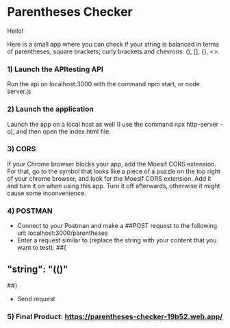 # Parentheses Checker
Hello!

Here is a small app where you can check if your string is balanced in terms of parentheses, square brackets, curly brackets and chevrons: (), [], {}, <>.

### 1) Launch the APItesting API

Run the api on localhost:3000 with the command npm start, or node server.js

### 2) Launch the application

Launch the app on a local host as well (I use the command npx http-server -o), and then open the index.html file.

### 3) CORS

If your Chrome browser blocks your app,  add the Moesif CORS extension. For that, go to the symbol that looks like a piece of a puzzle on the top right of your chrome browser, and look for the Moesif CORS extension.
Add it and turn it on when using this app. Turn it off afterwards, otherwise it might cause some inconvenience.

### 4) POSTMAN

- Connect to your Postman and make a ##POST request to the following url: localhost:3000/parentheses
- Enter a request similar to (replace the string with your content that you want to test):
##{
##    "string": "(()"
##}
- Send request


### 5) Final Product: https://parentheses-checker-19b52.web.app/
